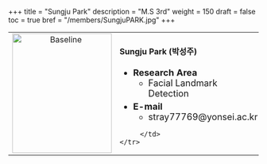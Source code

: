 +++
title = "Sungju Park"
description = "M.S 3rd"
weight = 150
draft = false
toc = true
bref = "/members/SungjuPARK.jpg"
+++

<table>
    <tr>
       <td width="280" align="center" valign="top">
          <img alt="Baseline" width="200px" height="240" src="/members/SungjuPARK.jpg">
       </td>
       <td>
            <h4>Sungju Park (박성주)</h4>
            <ul class="member_info">
                <li style="font-size: 18px"><b>Research Area</b>
                    <ul class="interest">
                        <li style="margin-bottom: 5px">Facial Landmark Detection</li>
                    </ul>
                </li>
                <li style="font-size: 18px"><b>E-mail</b>
                    <ul>
                        <li style="margin-bottom: 5px">stray77769@yonsei.ac.kr</li>
                    </ul>
                </li>
            </ul>
            
         </td>
    </tr>
</table>